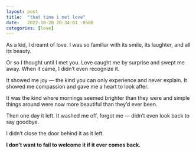 ```yaml
---
layout: post
title:  "that time i met love"
date:   2022-10-20 20:34:01 -0500
categories: [love]
---
```

As a kid, I dreamt of love. I was so familiar with its smile, its laughter, and all its beauty. 

Or so I thought until I met you. Love caught me by surprise and swept me away. When it came, I didn’t even recognize it. 

It showed me joy — the kind you can only experience and never explain. It showed me compassion and gave me a heart to look after. 

It was the kind where mornings seemed brighter than they were and simple things around were now more beautiful than they’d ever been. 

Then one day it left. It washed me off, forgot me — didn’t even look back to say goodbye. 

I didn’t close the door behind it as it left. 

**I don’t want to fail to welcome it if it ever comes back.**
